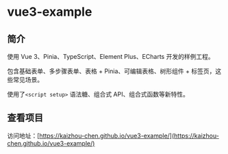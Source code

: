 # vue3-example

## 简介

使用 Vue 3、Pinia、TypeScript、Element Plus、ECharts 开发的样例工程。

包含基础表单、多步骤表单、表格 + Pinia、可编辑表格、树形组件 + 标签页，这些常见场景。

使用了`<script setup>` 语法糖、组合式 API、组合式函数等新特性。


## 查看项目

访问地址：[https://kaizhou-chen.github.io/vue3-example/](https://kaizhou-chen.github.io/vue3-example/)